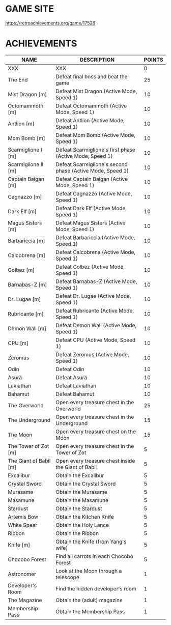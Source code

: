 # GAME SITE #

https://retroachievements.org/game/17526

# ACHIEVEMENTS #

| NAME                   | DESCRIPTION                                               | POINTS |
|------------------------|-----------------------------------------------------------|--------|
| XXX                    | XXX                                                       | 0      |
| The End                | Defeat final boss and beat the game                       | 25     |
| Mist Dragon [m]        | Defeat Mist Dragon (Active Mode, Speed 1)                 | 10     |
| Octomammoth [m]        | Defeat Octomammoth (Active Mode, Speed 1)                 | 10     |
| Antlion [m]            | Defeat Antlion (Active Mode, Speed 1)                     | 10     |
| Mom Bomb [m]           | Defeat Mom Bomb (Active Mode, Speed 1)                    | 10     |
| Scarmiglione I [m]     | Defeat Scarmiglione's first phase (Active Mode, Speed 1)  | 10     |
| Scarmiglione II [m]    | Defeat Scarmiglione's second phase (Active Mode, Speed 1) | 10     |
| Captain Baigan [m]     | Defeat Captain Baigan (Active Mode, Speed 1)              | 10     |
| Cagnazzo [m]           | Defeat Cagnazzo (Active Mode, Speed 1)                    | 10     |
| Dark Elf [m]           | Defeat Dark Elf (Active Mode, Speed 1)                    | 10     |
| Magus Sisters [m]      | Defeat Magus Sisters (Active Mode, Speed 1)               | 10     |
| Barbariccia [m]        | Defeat Barbariccia (Active Mode, Speed 1)                 | 10     |
| Calcobrena [m]         | Defeat Calcobrena (Active Mode, Speed 1)                  | 10     |
| Golbez [m]             | Defeat Golbez (Active Mode, Speed 1)                      | 10     |
| Barnabas-Z [m]         | Defeat Barnabas-Z (Active Mode, Speed 1)                  | 10     |
| Dr. Lugae [m]          | Defeat Dr. Lugae (Active Mode, Speed 1)                   | 10     |
| Rubricante [m]         | Defeat Rubricante (Active Mode, Speed 1)                  | 10     |
| Demon Wall [m]         | Defeat Demon Wall (Active Mode, Speed 1)                  | 10     |
| CPU [m]                | Defeat CPU (Active Mode, Speed 1)                         | 10     |
| Zeromus                | Defeat Zeromus (Active Mode, Speed 1)                     | 10     |
| Odin                   | Defeat Odin                                               | 10     |
| Asura                  | Defeat Asura                                              | 10     |
| Leviathan              | Defeat Leviathan                                          | 10     |
| Bahamut                | Defeat Bahamut                                            | 10     |
| The Overworld          | Open every treasure chest in the Overworld                | 25     |
| The Underground        | Open every treasure chest in the Underground              | 15     |
| The Moon               | Open every treasure chest on the Moon                     | 15     |
| The Tower of Zot [m]   | Open every treasure chest in the Tower of Zot             | 5      |
| The Giant of Babil [m] | Open every treasure chest inside the Giant of Babil       | 5      |
| Excalibur              | Obtain the Excalibur                                      | 5      |
| Crystal Sword          | Obtain the Crystal Sword                                  | 5      |
| Murasame               | Obtain the Murasame                                       | 5      |
| Masamune               | Obtain the Masamune                                       | 5      |
| Stardust               | Obtain the Stardust                                       | 5      |
| Artemis Bow            | Obtain the Kitchen Knife                                  | 5      |
| White Spear            | Obtain the Holy Lance                                     | 5      |
| Ribbon                 | Obtain the Ribbon                                         | 5      |
| Knife [m]              | Obtain the Knife (from Yang's wife)                       | 5      |
| Chocobo Forest         | Find all carrots in each Chocobo Forest                   | 5      |
| Astronomer             | Look at the Moon through a telescope                      | 1      |
| Developer's Room       | Find the hidden developer's room                          | 1      |
| The Magazine           | Obtain the (adult) magazine                               | 1      |
| Membership Pass        | Obtain the Membership Pass                                | 1      |
